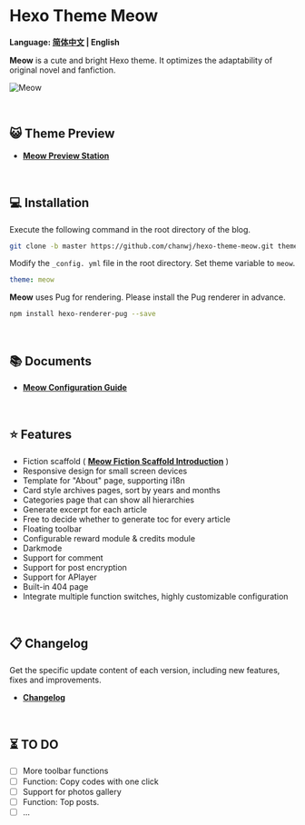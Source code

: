 # Hexo Theme Meow

<b>Language: [简体中文](README.md) | English</b>

**Meow** is a cute and bright Hexo theme. It optimizes the adaptability of original novel and fanfiction.

![Meow](https://chanwj.github.io/images/theme-preview.png)

<br/>

## 😺 Theme Preview

- **[Meow Preview Station](https://chanwj.github.io/)**

<br/>

## 💻️ Installation

Execute the following command in the root directory of the blog.

``` bash
git clone -b master https://github.com/chanwj/hexo-theme-meow.git themes/meow
```

Modify the `_config. yml` file in the root directory. Set theme variable to `meow`.

``` yml
theme: meow
```

**Meow** uses Pug for rendering. Please install the Pug renderer in advance.

``` bash
npm install hexo-renderer-pug --save
```

<br/>

## 📚️ Documents

- **[Meow Configuration Guide](https://chanwj.github.io/en/Meow-Theme-Guide/#Theme-Configuration)**

<br/>

## ⭐️ Features

- Fiction scaffold ( **[Meow Fiction Scaffold Introduction](https://chanwj.github.io/en/Meow-Theme-Guide/#Fiction-Scaffold)** )
- Responsive design for small screen devices
- Template for "About" page, supporting i18n
- Card style archives pages, sort by years and months
- Categories page that can show all hierarchies
- Generate excerpt for each article
- Free to decide whether to generate toc for every article
- Floating toolbar
- Configurable reward module & credits module
- Darkmode
- Support for comment
- Support for post encryption
- Support for APlayer
- Built-in 404 page
- Integrate multiple function switches, highly customizable configuration

<br/>

## 📋 Changelog

Get the specific update content of each version, including new features, fixes and improvements.

- **[Changelog](Changelog.md)**

<br/>

## ⏳️ TO DO

- [ ] More toolbar functions
- [ ] Function: Copy codes with one click
- [ ] Support for photos gallery
- [ ] Function: Top posts.
- [ ] ...